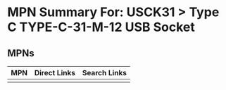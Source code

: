 



# MPN Summary For: USCK31 > Type C TYPE-C-31-M-12 USB Socket

## MPNs
  

|MPN|Direct Links|Search Links|
| :--- | :--- | :--- |
||||
